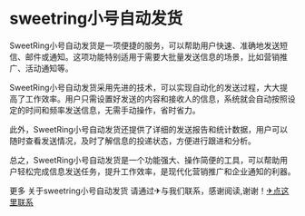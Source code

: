 # sweetring小号自动发货

SweetRing小号自动发货是一项便捷的服务，可以帮助用户快速、准确地发送短信、邮件或通知。这项功能特别适用于需要大批量发送信息的场景，比如营销推广、活动通知等。

SweetRing小号自动发货采用先进的技术，可以实现自动化的发送过程，大大提高了工作效率。用户只需设置好发送的内容和接收人的信息，系统就会自动按照设定的时间和频率发送信息，无需手动操作，省时省力。

此外，SweetRing小号自动发货还提供了详细的发送报告和统计数据，用户可以随时查看发送情况，及时了解信息的投递状态，方便进行跟进和分析。

总之，SweetRing小号自动发货是一个功能强大、操作简便的工具，可以帮助用户轻松完成信息发送任务，提升工作效率，是现代化营销推广和企业通知的利器。

更多 关于sweetring小号自动发货 请通过✈与我们联系，感谢阅读,谢谢！[✈点这里联系](https://ss.k02.cc)